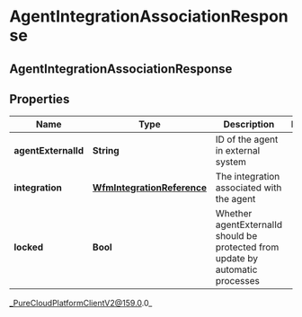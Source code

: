 # AgentIntegrationAssociationResponse

## AgentIntegrationAssociationResponse

## Properties

|Name | Type | Description | Notes|
|------------ | ------------- | ------------- | -------------|
| **agentExternalId** | **String** | ID of the agent in external system | |
| **integration** | [**WfmIntegrationReference**](WfmIntegrationReference) | The integration associated with the agent | |
| **locked** | **Bool** | Whether agentExternalId should be protected from update by automatic processes | |



_PureCloudPlatformClientV2@159.0.0_

